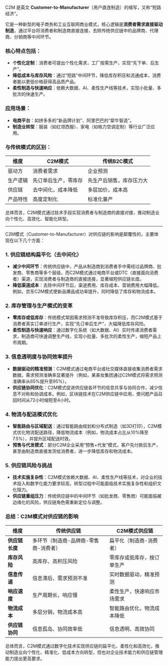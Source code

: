 C2M 是英文 **Customer-to-Manufacturer**（用户直连制造）的缩写，又称“短路经济”。

它是一种新型的电子商务和工业互联网商业模式，核心逻辑是**消费者需求直接驱动制造**，通过平台将消费者和制造商直接连接，去除传统供应链中的品牌商、代理商、分销商等中间环节。

### 核心特点包括：
- **个性化定制**：消费者可提出个性化需求，工厂按需生产，实现“先下单、后生产”。
- **降低成本与库存风险**：通过“短路”中间环节，降低库存积压和流通成本，消费者能以更低价格获得高品质产品。
- **柔性制造与快速响应**：依赖大数据、AI、柔性生产线等技术，实现小批量、多批次的快速生产。

### 应用场景：
- **电商平台**：如拼多多的“新品牌计划”、阿里巴巴的“犀牛智造”。
- **制造业转型**：服装（如红领西服）、家电（如格力空调定制）等行业广泛应用。

### 与传统模式的区别：
| **维度**       | **C2M模式**              | **传统B2C模式**        |
|----------------|--------------------------|------------------------|
| 驱动方         | 消费者需求               | 企业预测               |
| 生产逻辑       | 先订单后生产，零库存     | 先生产后销售，库存压力大 |
| 供应链         | 去中间化，成本降低       | 多层加价，成本高       |
| 产品特性       | 高度定制化               | 标准化量产             |

总体而言，C2M模式通过技术手段实现消费者与制造商的直接对接，推动制造业向个性化、高效化、智能化转型。

---

C2M模式（Customer-to-Manufacturer）对供应链的影响是颠覆性的，主要体现在以下几个方面：

### 1. 供应链结构扁平化（去中间化）
- **减少中间环节**：传统供应链中，产品从制造商到消费者手中需经过品牌商、批发商、零售商等多个层级，而C2M模式通过电商平台或DTC（直接面向消费者）渠道，实现消费者与制造商的直接连接，显著缩短供应链长度。
- **降低渠道成本**：去除中间环节后，渠道费用、库存成本、营销费用大幅降低。例如，京东C2M模式使新品爆品成功率提升，同时降低了库存和物流成本。

### 2. 库存管理与生产模式的变革
- **零库存或低库存**：传统模式常因需求预测不准导致库存积压，而C2M模式基于消费者真实订单进行生产，实现“先订单后生产”，大幅降低库存风险。
- **柔性制造与快速响应**：通过数字化系统（如大数据、AI）实时传递消费者需求，制造商可快速调整生产线，实现小批量、多批次的柔性生产，缩短产品上市周期。

### 3. 信息透明度与协同效率提升
- **数据驱动的精准预测**：C2M模式通过电商平台或社交媒体直接收集消费者需求数据，需求预测准确率显著提升（例如，某美妆集团通过C2M模式将需求预测准确率从65%提升至95%）。
- **供应链协同优化**：C2M模式促进供应链各环节的信息共享与协同合作，减少信息不对称和协调成本。例如，区块链技术在C2M供应链中应用，使问题产品召回时间从72小时缩短至4小时。

### 4. 物流与配送模式优化
- **智能路由与区域配送**：通过智能路由规划和分布式制造（如3D打印），C2M模式优化物流配送路径，降低物流成本（例如，物流成本占比从10%降至7.5%），并提升区域配送时效。
- **预售与代发模式**：部分C2M企业采用“预售+代发”模式，客户先付款后生产，甚至由制造商直接发货给消费者，进一步降低库存和物流成本。

### 5. 供应链风险与挑战
- **技术实施复杂性**：C2M模式依赖大数据、AI、柔性生产线等技术，对企业的技术投入和数字化能力要求较高，转型过程中可能面临技术实施复杂性和组织文化阻力。
- **供应链重组压力**：传统供应链中的中间环节（如批发商、零售商）可能面临被边缘化的风险，供应链角色需重新定位与调整。

### 总结：C2M模式对供应链的影响
| **维度**         | **传统供应链**               | **C2M模式供应链**               |
|------------------|------------------------------|----------------------------------|
| **供应链长度**   | 多环节（制造商-品牌商-零售商-消费者） | 扁平化（制造商-消费者）         |
| **库存风险**     | 高库存、高积压风险           | 零库存或低库存，按订单生产       |
| **信息传递**     | 信息滞后、需求预测不准       | 实时数据驱动，精准预测           |
| **响应速度**     | 生产周期长，响应慢           | 柔性生产，快速响应市场需求       |
| **物流成本**     | 多层分销，物流成本高         | 智能路由优化，物流成本降低       |
| **供应链协同**   | 信息孤岛、协同效率低         | 信息透明、高效协同               |

总体而言，C2M模式通过数字化技术实现供应链的扁平化、柔性化和高效化，推动制造业向个性化、精准化、低成本方向转型，但也对企业技术能力和供应链管理能力提出更高要求。